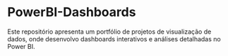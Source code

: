 # PowerBI-Dashboards
Este repositório apresenta um portfólio de projetos de visualização de dados, onde desenvolvo dashboards interativos e análises detalhadas no Power BI.
